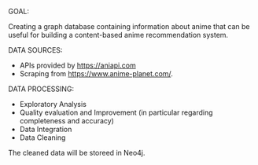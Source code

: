 GOAL:

Creating a graph database containing information about anime that can be useful for building a content-based anime recommendation system.


DATA SOURCES:
- APIs provided by https://aniapi.com
- Scraping from https://www.anime-planet.com/.


DATA PROCESSING:
- Exploratory Analysis
- Quality evaluation and Improvement (in particular regarding completeness and accuracy)
- Data Integration
- Data Cleaning


The cleaned data will be storeed in Neo4j.
